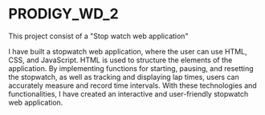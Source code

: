 # PRODIGY_WD_2
This project consist of a "Stop watch web application"

I have built a stopwatch web application, where the user can use HTML, CSS, and JavaScript. HTML is used to structure the elements of the application. By implementing functions for starting, pausing, and resetting the stopwatch, as well as tracking and displaying lap times, users can accurately measure and record time intervals. With these technologies and functionalities, I have created an interactive and user-friendly stopwatch web application.





